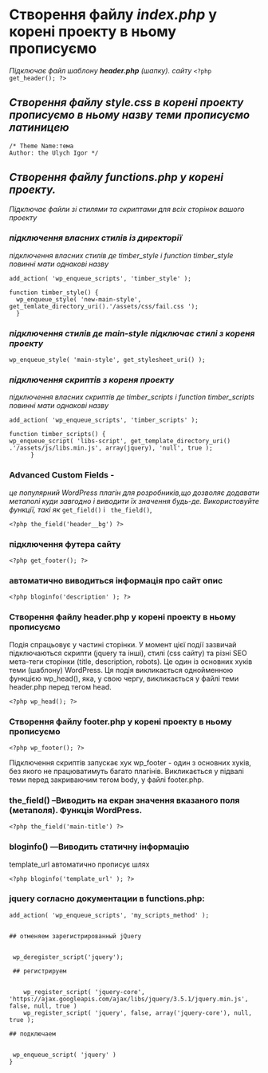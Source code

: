 # Створення файлу *index.php* у корені проекту в ньому прописуємо
*Підключає файл шаблону **header.php** (шапку). сайту*
```<?php get_header(); ?>```


## *Створення файлу **style.css** в корені проекту прописуємо в ньому назву теми прописуємо латиницею*
```
/* Theme Name:тема
Author: the Ulych Igor */
```
## *Створення файлу functions.php у корені проекту.*
*Підключає файли зі стилями та скриптами для всіх сторінок вашого проекту*
### ***підключення власних стилів із директорії***
*підключення власних стилів де timber_style і function timber_style повинні мати однакові назву*

```add_action( 'wp_enqueue_scripts', 'timber_style' );```
 ``` 
 function timber_style() {
   wp_enqueue_style( 'new-main-style', get_temlate_directory_uri().'/assets/css/fail.css ');
   }
  ``` 
### ***підключення стилів де main-style підключає стилі з кореня проекту***

  ```wp_enqueue_style( 'main-style', get_stylesheet_uri() );```
 

### ***підключення скриптів з кореня проекту***
 *підключення власних скриптів де timber_scripts і function timber_scripts повинні мати однакові назву*
  ``` 
  add_action( 'wp_enqueue_scripts', 'timber_scripts' );
   ``` 
   ```  
function timber_scripts() {
 wp_enqueue_script( 'libs-script', get_template_directory_uri() .'/assets/js/libs.min.js', array(jquery), 'null', true );
         }
   ``` 
### **Advanced Custom Fields** -
*це популярний WordPress плагін для розробників,що дозволяє додавати метаполі куди завгодно і виводити їх значення будь-де.
Використовуйте функції, такі як* 
```get_field()``` і
``` the_field()```,
```
<?php the_field('header__bg') ?>
```
### **підключення футера сайту**
```<?php get_footer(); ?>```


  ### **автоматично виводиться інформація про сайт опис <title>...</title>**

```<?php bloginfo('description' ); ?>```
  


### Створення файлу header.php у корені проекту в ньому прописуємо
Подія спрацьовує у частині сторінки. У момент цієї події зазвичай підключаються скрипти (jquery та інші), стилі (css сайту) та різні SEO мета-теги сторінки (title, description, robots). Це один із основних хуків теми (шаблону) WordPress.
Ця подія викликається однойменною функцією wp_head(), яка, у свою чергу, викликається у файлі теми header.php перед тегом head.
 ``` 
<?php wp_head(); ?>
 ``` 
### Створення файлу footer.php у корені проекту в ньому прописуємо	

  ```<?php wp_footer(); ?>```

Підключення скриптів запускає хук wp_footer - один з основних хуків, без якого не працюватимуть багато плагінів. Викликається у підвалі теми перед закриваючим тегом body, у файлі footer.php.

### the_field() –Виводить на екран значення вказаного поля (метаполя). Функція WordPress.

```<?php the_field('main-title') ?>```

### bloginfo() —Виводить статичну інформацію 
template_url автоматично прописує шлях

```<?php bloginfo('template_url' ); ?>```

### jquery согласно документации в functions.php:

```add_action( 'wp_enqueue_scripts', 'my_scripts_method' );```

```function my_scripts_method() {

## отменяем зарегистрированный jQuery
    

 wp_deregister_script('jquery');

 ## регистрируем
 

    wp_register_script( 'jquery-core', 'https://ajax.googleapis.com/ajax/libs/jquery/3.5.1/jquery.min.js', false, null, true )
    wp_register_script( 'jquery', false, array('jquery-core'), null, true );

## подключаем

 
 wp_enqueue_script( 'jquery' )
} 
```
